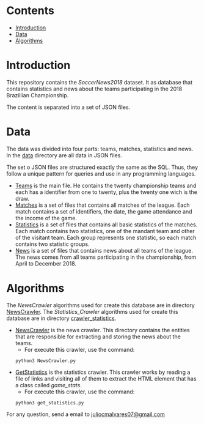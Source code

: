 # Contents

- [Introduction](#introduction)
- [Data](#data)
- [Algorithms](#algorithms)

# Introduction
This repository contains the _SoccerNews2018_ dataset. It as database that contains statistics and news about the teams participating in the 2018 Brazillian Championship.

The content is separated into a set of JSON files.

# Data
The data was divided into four parts: teams, matches, statistics and news.
In the [data](https://github.com/soccerpredict/TeamNews/tree/master/data) directory are all data in JSON files.

The set o JSON files are structured exactly the same as the SQL. Thus, they follow a unique pattern for queries and use in any programming languages.

- [Teams](https://github.com/soccerpredict/TeamNews/blob/master/data/teams.json) is the main file. He contains the twenty championship teams and each has a identifier from one to twenty, plus the twenty one wich is the draw.
- [Matches](https://github.com/soccerpredict/TeamNews/tree/master/data/matches) is a set of files that contains all matches of the league. Each match contains a set of identifiers, the date, the game attendance and the income of the game.
- [Statistics](https://github.com/soccerpredict/TeamNews/tree/master/data/statistics) is a set of files that contains all basic statistics of the matches. Each match contains two statistics, one of the mandant team and other of the visitant team. Each group represents one statistic, so each match contains two statistic groups.
- [News](https://github.com/soccerpredict/TeamNews/tree/master/data/news) is a set of files that contains news about all teams of the league. The news comes from all teams participating in the championship, from April to December 2018.
  
# Algorithms

The _NewsCrawler_ algorithms used for create this database are in directory [NewsCrawler](https://github.com/soccerpredict/TeamNews/tree/master/NewsCrawler).
The _Statistics_Crawler_ algorithms used for create this database are in directory [crawler_statistics](https://github.com/soccerpredict/TeamNews/tree/master/crawler_statistics).

- [NewsCrawler](https://github.com/soccerpredict/TeamNews/blob/master/NewsCrawler/NewsCrawler.py) is the news crawler. This directory contains the entities that are responsible for extracting and storing the news about the teams.
  - For execute this crawler, use the command:
  ```
  python3 NewsCrawler.py
  ```
- [GetStatistics](https://github.com/soccerpredict/TeamNews/tree/master/crawler_statistics) is the statistics crawler. This crawler works by reading a file of links and visiting all of them to extract the HTML element that has a class called _game_stats_.
  - For execute this crawler, use the command:
  ```
  python3 get_statistics.py
  ```


For any question, send a email to juliocmalvares07@gmail.com
